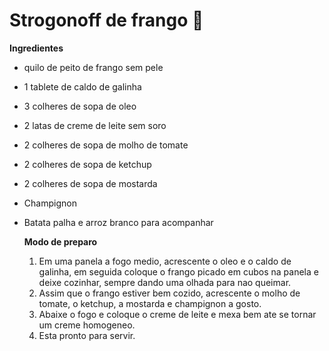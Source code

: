 # Strogonoff de frango​ :chicken:

  **Ingredientes**

- quilo de peito de frango sem pele

- 1 tablete de caldo de galinha
- 3 colheres de sopa de oleo
- 2 latas de creme de leite sem soro
- 2 colheres de sopa de molho de tomate
- 2 colheres de sopa de ketchup
- 2 colheres de sopa de mostarda

- Champignon

- Batata palha e arroz branco para acompanhar

  **Modo de preparo**

  1. Em uma panela a fogo medio, acrescente o oleo e o caldo de galinha, em seguida coloque o frango picado em cubos na panela e deixe cozinhar, sempre dando uma olhada para nao queimar.
  2. Assim que o frango estiver bem cozido, acrescente o molho de tomate, o ketchup, a mostarda e champignon a gosto.
  3. Abaixe o fogo e coloque o creme de leite e mexa bem ate se tornar um creme homogeneo.
  4. Esta pronto para servir.